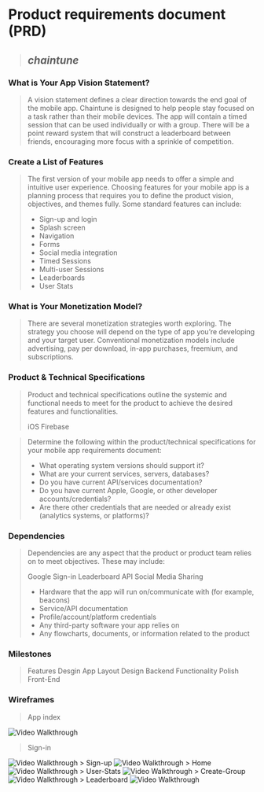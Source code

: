 # Product requirements document (PRD)

> ## *chaintune*



### What is Your App Vision Statement?
> A vision statement defines a clear direction towards the end goal of the mobile app.
Chaintune is designed to help people stay focused on a task rather than their mobile devices. The app will contain a timed session that can be used individually or with a group. There will be a point reward system that will construct a leaderboard between friends, encouraging more focus with a sprinkle of competition.

### Create a List of Features
> The first version of your mobile app needs to offer a simple and intuitive user experience. Choosing features for your mobile app is a planning process that requires you to define the product vision, objectives, and themes fully. Some standard features can include:
> * Sign-up and login
> * Splash screen
> * Navigation
> * Forms
> * Social media integration
> * Timed Sessions
> * Multi-user Sessions
> * Leaderboards
> * User Stats

### What is Your Monetization Model? 
> There are several monetization strategies worth exploring. The strategy you choose will depend on the type of app you’re developing and your target user. Conventional monetization models include advertising, pay per download, in-app purchases, freemium, and subscriptions.
>

### Product & Technical Specifications
> Product and technical specifications outline the systemic and functional needs to meet for the product to achieve the desired features and functionalities.
>
> iOS
> Firebase


> Determine the following within the product/technical specifications for your mobile app requirements document:
> * What operating system versions should support it?
> * What are your current services, servers, databases?
> * Do you have current API/services documentation?
> * Do you have current Apple, Google, or other developer accounts/credentials?
> * Are there other credentials that are needed or already exist (analytics systems, or platforms)?

### Dependencies
> Dependencies are any aspect that the product or product team relies on to meet objectives.
> These may include:
>
> Google Sign-in
> Leaderboard API
> Social Media Sharing
> * Hardware that the app will run on/communicate with (for example, beacons)
> * Service/API documentation
> * Profile/account/platform credentials
> * Any third-party software your app relies on
> * Any flowcharts, documents, or information related to the product


### Milestones
> Features Desgin
> App Layout Design
> Backend Functionality
> Polish Front-End

### Wireframes
>App index

  <img src='wireframes/app-index.png' title='Video Walkthrough' width='' alt='Video Walkthrough' />

> Sign-in

  <img src='wireframes/sign-in.png' title='Video Walkthrough' width='' alt='Video Walkthrough' />
> Sign-up

  <img src='wireframes/sign-up.png' title='Video Walkthrough' width='' alt='Video Walkthrough' />
> Home

  <img src='wireframes/home.png' title='Video Walkthrough' width='' alt='Video Walkthrough' />
> User-Stats

  <img src='wireframes/user-stats.png' title='Video Walkthrough' width='' alt='Video Walkthrough' />
> Create-Group

  <img src='wireframes/create-group.png' title='Video Walkthrough' width='' alt='Video Walkthrough' />
> Leaderboard

  <img src='wireframes/leaderboard.png' title='Video Walkthrough' width='' alt='Video Walkthrough' />
